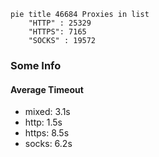 
```mermaid
pie title 46684 Proxies in list
    "HTTP" : 25329
    "HTTPS": 7165
    "SOCKS" : 19572
```

### Some Info
#### Average Timeout

- mixed: 3.1s
- http: 1.5s
- https: 8.5s
- socks: 6.2s